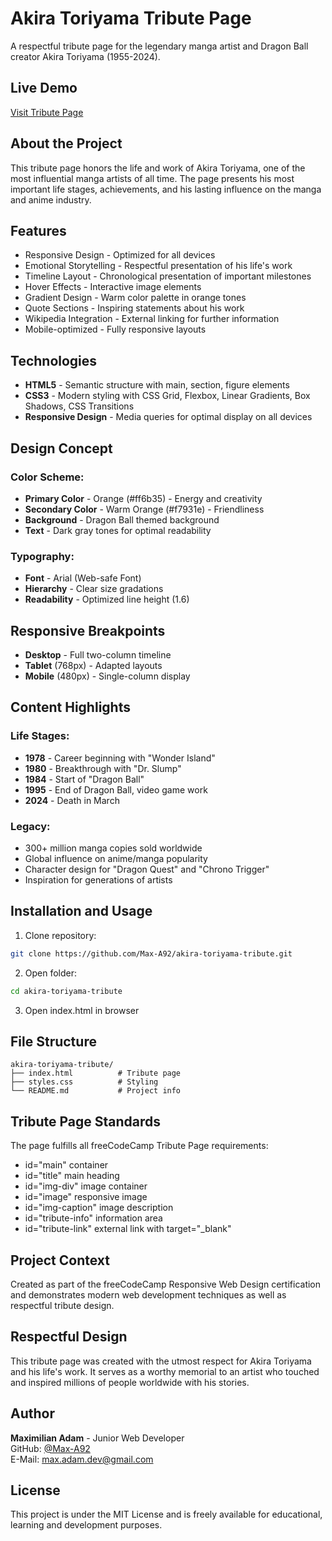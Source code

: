 # Akira Toriyama Tribute Page

A respectful tribute page for the legendary manga artist and Dragon Ball creator Akira Toriyama (1955-2024).

## Live Demo
[Visit Tribute Page](https://max-a92.github.io/akira-toriyama-tribute/)

## About the Project

This tribute page honors the life and work of Akira Toriyama, one of the most influential manga artists of all time. The page presents his most important life stages, achievements, and his lasting influence on the manga and anime industry.

## Features

- Responsive Design - Optimized for all devices
- Emotional Storytelling - Respectful presentation of his life's work
- Timeline Layout - Chronological presentation of important milestones
- Hover Effects - Interactive image elements
- Gradient Design - Warm color palette in orange tones
- Quote Sections - Inspiring statements about his work
- Wikipedia Integration - External linking for further information
- Mobile-optimized - Fully responsive layouts

## Technologies

- **HTML5** - Semantic structure with main, section, figure elements
- **CSS3** - Modern styling with CSS Grid, Flexbox, Linear Gradients, Box Shadows, CSS Transitions
- **Responsive Design** - Media queries for optimal display on all devices

## Design Concept

### Color Scheme:
- **Primary Color** - Orange (#ff6b35) - Energy and creativity
- **Secondary Color** - Warm Orange (#f7931e) - Friendliness
- **Background** - Dragon Ball themed background
- **Text** - Dark gray tones for optimal readability

### Typography:
- **Font** - Arial (Web-safe Font)
- **Hierarchy** - Clear size gradations
- **Readability** - Optimized line height (1.6)

## Responsive Breakpoints

- **Desktop** - Full two-column timeline
- **Tablet** (768px) - Adapted layouts
- **Mobile** (480px) - Single-column display

## Content Highlights

### Life Stages:
- **1978** - Career beginning with "Wonder Island"
- **1980** - Breakthrough with "Dr. Slump"
- **1984** - Start of "Dragon Ball"
- **1995** - End of Dragon Ball, video game work
- **2024** - Death in March

### Legacy:
- 300+ million manga copies sold worldwide
- Global influence on anime/manga popularity
- Character design for "Dragon Quest" and "Chrono Trigger"
- Inspiration for generations of artists

## Installation and Usage

1. Clone repository:
```bash
git clone https://github.com/Max-A92/akira-toriyama-tribute.git
```

2. Open folder:
```bash
cd akira-toriyama-tribute
```

3. Open index.html in browser

## File Structure

```
akira-toriyama-tribute/
├── index.html          # Tribute page
├── styles.css          # Styling
└── README.md           # Project info
```

## Tribute Page Standards

The page fulfills all freeCodeCamp Tribute Page requirements:

- id="main" container
- id="title" main heading  
- id="img-div" image container
- id="image" responsive image
- id="img-caption" image description
- id="tribute-info" information area
- id="tribute-link" external link with target="_blank"

## Project Context

Created as part of the freeCodeCamp Responsive Web Design certification and demonstrates modern web development techniques as well as respectful tribute design.

## Respectful Design

This tribute page was created with the utmost respect for Akira Toriyama and his life's work. It serves as a worthy memorial to an artist who touched and inspired millions of people worldwide with his stories.

## Author

**Maximilian Adam** - Junior Web Developer  
GitHub: [@Max-A92](https://github.com/Max-A92)  
E-Mail: max.adam.dev@gmail.com

## License

This project is under the MIT License and is freely available for educational, learning and development purposes.